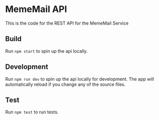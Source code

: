 # MemeMail API

This is the code for the REST API for the MemeMail Service

## Build
Run `npm start` to spin up the api locally.

## Development
Run `npm run dev` to spin up the api locally for development. The app will automatically reload if you change any of the source files.

## Test
Run `npm test` to run tests.